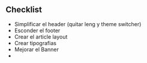 ## Checklist

- Simplificar el header (quitar leng y theme switcher)
- Esconder el footer
- Crear el article layout
- Crear tipografias
- Mejorar el Banner
-
